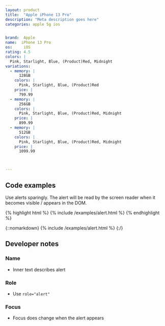 ```yaml
---
layout: product
title:  "Apple iPhone 13 Pro"
description: "Meta description goes here"
categories: apple 5g ios


brand:  Apple
name:  iPhone 13 Pro
os:     iOS
rating: 4.5
colors: |
  Pink, Starlight, Blue, (Product)Red, Midnight
variations:
  - memory: |
      128GB
    colors: | 
      Pink, Starlight, Blue, (Product)Red
    price: |
      799.99
  - memory: |
      256GB
    colors: | 
      Pink, Starlight, Blue, (Product)Red, Midnight
    price: |
      899.99
  - memory: |
      512GB
    colors: | 
      Pink, Starlight, Blue, (Product)Red, Midnight
    price: |
      1099.99



---
```


## Code examples

Use alerts sparingly. The alert will be read by the screen reader when it becomes visible / appears in the DOM.

{% highlight html %}
{% include /examples/alert.html %}
{% endhighlight %}

{::nomarkdown}
<example>
{% include /examples/alert.html %}
</example>
{:/}


## Developer notes

### Name
- Inner text describes alert

### Role
- Use `role="alert"` 

### Focus
- Focus does change when the alert appears

